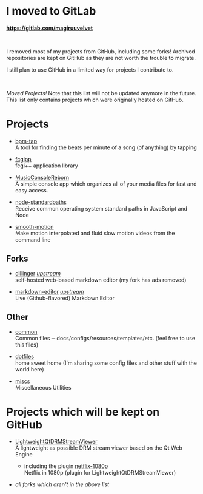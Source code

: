 # I moved to GitLab

**https://gitlab.com/magiruuvelvet**

<br>

I removed most of my projects from GitHub, including some forks!
Archived repositories are kept on GitHub as they are not worth the trouble to migrate.

I still plan to use GitHub in a limited way for projects I contribute to.

<br>

*Moved Projects!* Note that this list will not be updated anymore in the future. This list only contains projects which were originally hosted on GitHub.

# Projects

 - [bpm-tap](https://gitlab.com/magiruuvelvet/bpm-tap) <br>
   A tool for finding the beats per minute of a song (of anything) by tapping

 - [fcgipp](https://gitlab.com/magiruuvelvet/fcgipp) <br>
   fcgi++ application library

 - [MusicConsoleReborn](https://gitlab.com/magiruuvelvet/MusicConsoleReborn) <br>
   A simple console app which organizes all of your media files for fast and easy access.

 - [node-standardpaths](https://gitlab.com/magiruuvelvet/node-standardpaths) <br>
   Receive common operating system standard paths in JavaScript and Node

 - [smooth-motion](https://gitlab.com/magiruuvelvet/smooth-motion) <br>
   Make motion interpolated and fluid slow motion videos from the command line

## Forks

 - [dillinger](https://gitlab.com/magiruuvelvet/dillinger) [*upstream*](https://github.com/joemccann/dillinger) <br>
   self-hosted web-based markdown editor (my fork has ads removed)

 - [markdown-editor](https://gitlab.com/magiruuvelvet/markdown-editor) [*upstream*](https://github.com/jbt/markdown-editor) <br>
   Live (Github-flavored) Markdown Editor

## Other

 - [common](https://gitlab.com/magiruuvelvet/common) <br>
   Common files ─ docs/configs/resources/templates/etc. (feel free to use this files)

 - [dotfiles](https://gitlab.com/magiruuvelvet/dotfiles) <br>
   home sweet home (I'm sharing some config files and other stuff with the world here)

 - [miscs](https://gitlab.com/magiruuvelvet/miscs) <br>
   Miscellaneous Utilities


# Projects which will be kept on GitHub

 - [LightweightQtDRMStreamViewer](https://github.com/magiruuvelvet/LightweightQtDRMStreamViewer) <br>
   A lightweight as possible DRM stream viewer based on the Qt Web Engine

   - including the plugin [netflix-1080p](https://github.com/magiruuvelvet/netflix-1080p) <br>
     Netflix in 1080p (plugin for LightweightQtDRMStreamViewer)

 - *all forks which aren't in the above list*
